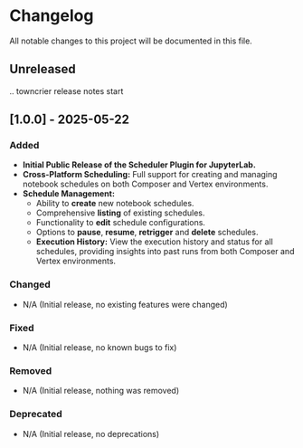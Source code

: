 # Changelog

All notable changes to this project will be documented in this file.

## Unreleased
.. towncrier release notes start

## [1.0.0] - 2025-05-22

### Added

- **Initial Public Release of the Scheduler Plugin for JupyterLab.**
- **Cross-Platform Scheduling:** Full support for creating and managing notebook schedules on both Composer and Vertex environments.
- **Schedule Management:**
  - Ability to **create** new notebook schedules.
  - Comprehensive **listing** of existing schedules.
  - Functionality to **edit** schedule configurations.
  - Options to **pause**, **resume**, **retrigger** and **delete** schedules.
  - **Execution History:** View the execution history and status for all schedules, providing insights into past runs from both Composer and Vertex environments.

### Changed

- N/A (Initial release, no existing features were changed)

### Fixed

- N/A (Initial release, no known bugs to fix)

### Removed

- N/A (Initial release, nothing was removed)

### Deprecated

- N/A (Initial release, no deprecations)
